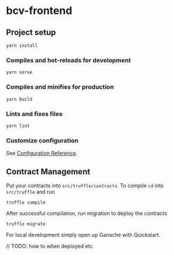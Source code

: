 # bcv-frontend

## Project setup
```
yarn install
```

### Compiles and hot-reloads for development
```
yarn serve
```

### Compiles and minifies for production
```
yarn build
```

### Lints and fixes files
```
yarn lint
```

### Customize configuration
See [Configuration Reference](https://cli.vuejs.org/config/).

## Contract Management
Put your contracts into `src/truffle/contracts`. To compile `cd` into
`src/truffle` and run
```
truffle compile
```

After successful compilation, run migration to deploy the contracts
```
truffle migrate
```

For local development simply open up Ganache with Quickstart.

// TODO: how to when deployed etc.
